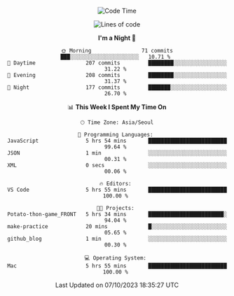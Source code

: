 <div align=center>
 
<!--START_SECTION:waka-->
![Code Time](http://img.shields.io/badge/Code%20Time-306%20hrs%203%20mins-blue)

![Lines of code](https://img.shields.io/badge/From%20Hello%20World%20I%27ve%20Written-3.1%20million%20lines%20of%20code-blue)

**I'm a Night 🦉** 

```text
🌞 Morning                71 commits          ███░░░░░░░░░░░░░░░░░░░░░░   10.71 % 
🌆 Daytime                207 commits         ████████░░░░░░░░░░░░░░░░░   31.22 % 
🌃 Evening                208 commits         ████████░░░░░░░░░░░░░░░░░   31.37 % 
🌙 Night                  177 commits         ███████░░░░░░░░░░░░░░░░░░   26.70 % 
```


📊 **This Week I Spent My Time On** 

```text
🕑︎ Time Zone: Asia/Seoul

💬 Programming Languages: 
JavaScript               5 hrs 54 mins       █████████████████████████   99.64 % 
JSON                     1 min               ░░░░░░░░░░░░░░░░░░░░░░░░░   00.31 % 
XML                      0 secs              ░░░░░░░░░░░░░░░░░░░░░░░░░   00.06 % 

🔥 Editors: 
VS Code                  5 hrs 55 mins       █████████████████████████   100.00 % 

🐱‍💻 Projects: 
Potato-thon-game_FRONT   5 hrs 34 mins       ████████████████████████░   94.04 % 
make-practice            20 mins             █░░░░░░░░░░░░░░░░░░░░░░░░   05.65 % 
github_blog              1 min               ░░░░░░░░░░░░░░░░░░░░░░░░░   00.30 % 

💻 Operating System: 
Mac                      5 hrs 55 mins       █████████████████████████   100.00 % 
```


 Last Updated on 07/10/2023 18:35:27 UTC
<!--END_SECTION:waka-->
 </div>
